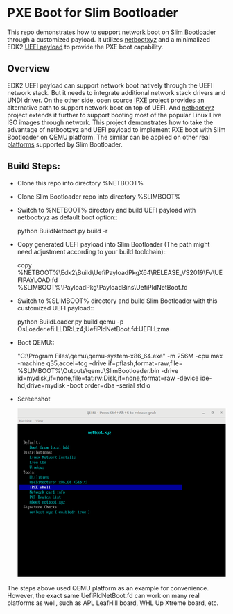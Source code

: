 PXE Boot for Slim Bootloader
============================
This repo demonstrates how to support network boot on [Slim Bootloader](https://github.com/slimbootloader) through a customized payload. It utilizes [netbootxyz](https://netboot.xyz) and a minimalized EDK2 [UEFI payload](https://github.com/tianocore/edk2) to provide the PXE boot capability.

Overview
---------
EDK2 UEFI payload can support network boot natively through the UEFI network stack. But it needs to integrate additional network stack drivers and UNDI driver. On the other side, open source [iPXE](https://ipxe.org) project provides an alternative path to support network boot on top of UEFI.  And [netbootxyz](https://netboot.xyz) project extends it further to support booting most of the popular Linux Live ISO images through network. This project demonstrates how to take the advantage of netbootzyz and UEFI payload to implement PXE boot with Slim Bootloader on QEMU platform. The similar can be applied on other real [platforms](https://slimbootloader.github.io/supported-hardware/index.html) supported by Slim Bootloader.

Build Steps:
------------
- Clone this repo into directory %NETBOOT%

- Clone Slim Bootloader repo into directory %SLIMBOOT%

- Switch to %NETBOOT% directory and build UEFI payload with netbootxyz as default boot option::

    python BuildNetboot.py build -r

- Copy generated UEFI payload into Slim Bootloader (The path might need adjustment according to your build toolchain)::

    copy %NETBOOT%\Edk2\Build\UefiPayloadPkgX64\RELEASE_VS2019\Fv\UEFIPAYLOAD.fd
     %SLIMBOOT%\PayloadPkg\PayloadBins\UefiPldNetBoot.fd

- Switch to %SLIMBOOT% directory and build Slim Bootloader with this customized UEFI payload::

    python BuildLoader.py build qemu -p OsLoader.efi:LLDR:Lz4;UefiPldNetBoot.fd:UEFI:Lzma

- Boot QEMU::

    "C:\Program Files\qemu\qemu-system-x86_64.exe" -m 256M -cpu max -machine q35,accel=tcg
    -drive if=pflash,format=raw,file= %SLIMBOOT%\Outputs\qemu\SlimBootloader.bin
    -drive id=mydisk,if=none,file=fat:rw:Disk,if=none,format=raw
    -device ide-hd,drive=mydisk -boot order=dba -serial stdio

- Screenshot

  ![netbootxyz](Docs/netbootxyz.png)


The steps above used QEMU platform as an example for convenience. However, the exact same
UefiPldNetBoot.fd can work on many real platforms as well, such as APL LeafHill board,
WHL Up Xtreme board, etc.
